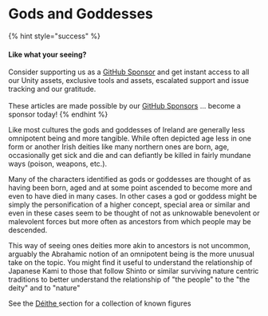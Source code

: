 # Gods and Goddesses

{% hint style="success" %}
#### Like what your seeing?

Consider supporting us as a [GitHub Sponsor](../../../../become-a-sponsor/) and get instant access to all our Unity assets, exclusive tools and assets, escalated support and issue tracking and our gratitude.\
\
These articles are made possible by our [GitHub Sponsors](https://github.com/sponsors/heathen-engineering) ... become a sponsor today!
{% endhint %}

Like most cultures the gods and goddesses of Ireland are generally less omnipotent being and more tangible. While often depicted age less in one form or another Irish deities like many northern ones are born, age, occasionally get sick and die and can defiantly be killed in fairly mundane ways (poison, weapons, etc.).

Many of the characters identified as gods or goddesses are thought of as having been born, aged and at some point ascended to become more and even to have died in many cases. In other cases a god or goddess might be simply the personification of a higher concept, special area or similar and even in these cases seem to be thought of not as unknowable benevolent or malevolent forces but more often as ancestors from which people may be descended.

This way of seeing ones deities more akin to ancestors is not uncommon, arguably the Abrahamic notion of an omnipotent being is the more unusual take on the topic. You might find it useful to understand the relationship of Japanese Kami to those that follow Shinto or similar surviving nature centric traditions to better understand the relationship of "the people" to the "the deity" and to "nature"

See the [Déithe ](../../folklore/characters/deithe/)section for a collection of known figures
